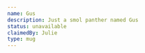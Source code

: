 ```yaml
---
name: Gus
description: Just a smol panther named Gus
status: unavailable
claimedBy: Julie
type: mug
---
```


